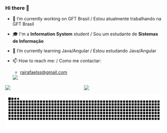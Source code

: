 ### Hi there 👋

- 💼 I’m currently working on GFT Brasil / Estou atualmente trabalhando na GFT Brasil
- 🎓 I'm a **Information System** student / Sou um estudante de **Sistemas de Informação**
- 🌱 I’m currently learning Java/Angular / Estou estudando Java/Angular
- 📫 How to reach me: / Como me contactar:
  - rairafaelss@gmail.com
 
  <div> 
  <a href="https://www.linkedin.com/in/rairfs/" target="_blank"><img src="https://img.shields.io/badge/-LinkedIn-%230077B5?style=for-the-badge&logo=linkedin&logoColor=white" target="_blank"></a> 
</div>

<div style="display: flex">
 <img width="350"  src="https://github-readme-stats.vercel.app/api?username=rairfs&show_icons=true&theme=blue-green&include_all_commits=true&count_private=true"/>
 <img width="350"  src="https://github-readme-stats.vercel.app/api/top-langs/?username=rairfs&layout=compact&langs_count=7&theme=blue-green"/>
</div>

![Snake animation](https://github.com/VanessaWendling/VanessaWendling/blob/output/github-contribution-grid-snake.svg)
